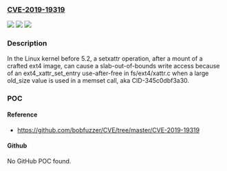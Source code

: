 ### [CVE-2019-19319](https://cve.mitre.org/cgi-bin/cvename.cgi?name=CVE-2019-19319)
![](https://img.shields.io/static/v1?label=Product&message=n%2Fa&color=blue)
![](https://img.shields.io/static/v1?label=Version&message=n%2Fa&color=blue)
![](https://img.shields.io/static/v1?label=Vulnerability&message=n%2Fa&color=brighgreen)

### Description

In the Linux kernel before 5.2, a setxattr operation, after a mount of a crafted ext4 image, can cause a slab-out-of-bounds write access because of an ext4_xattr_set_entry use-after-free in fs/ext4/xattr.c when a large old_size value is used in a memset call, aka CID-345c0dbf3a30.

### POC

#### Reference
- https://github.com/bobfuzzer/CVE/tree/master/CVE-2019-19319

#### Github
No GitHub POC found.

